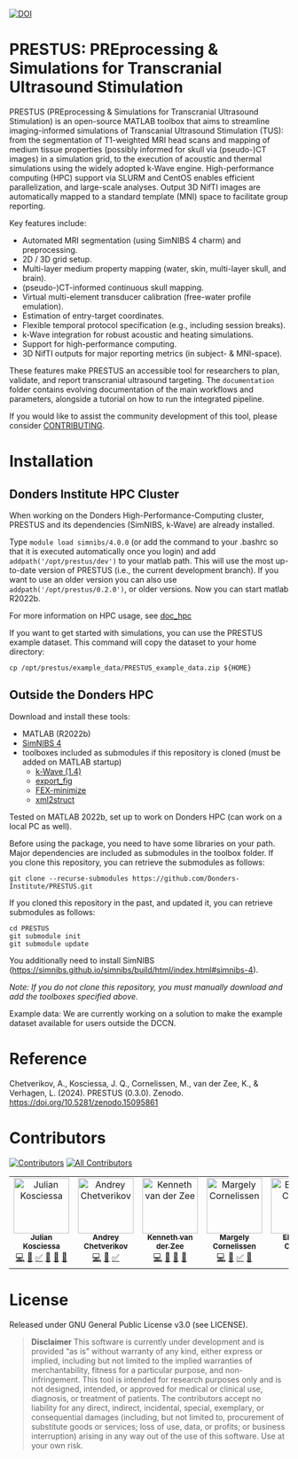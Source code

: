 [![DOI](https://zenodo.org/badge/DOI/10.5281/zenodo.15095860.svg)](https://doi.org/10.5281/zenodo.15095860)

# PRESTUS: PREprocessing & Simulations for Transcranial Ultrasound Stimulation

PRESTUS (PREprocessing & Simulations for Transcranial Ultrasound Stimulation) is an open-source MATLAB toolbox that aims to streamline imaging-informed simulations of Transcanial Ultrasound Stimulation (TUS): from the segmentation of T1-weighted MRI head scans and mapping of medium tissue properties (possibly informed for skull via (pseudo-)CT images) in a simulation grid, to the execution of acoustic and thermal simulations using the widely adopted k-Wave engine. High-performance computing (HPC) support via SLURM and CentOS enables efficient parallelization, and large-scale analyses. Output 3D NifTI images are automatically mapped to a standard template (MNI) space to facilitate group reporting.

Key features include:
- Automated MRI segmentation (using SimNIBS 4 charm) and preprocessing.
- 2D / 3D grid setup.
- Multi-layer medium property mapping (water, skin, multi-layer skull, and brain).
- (pseudo-)CT-informed continuous skull mapping.
- Virtual multi-element transducer calibration (free-water profile emulation).
- Estimation of entry-target coordinates.
- Flexible temporal protocol specification (e.g., including session breaks).
- k-Wave integration for robust acoustic and heating simulations.
- Support for high-performance computing.
- 3D NifTI outputs for major reporting metrics (in subject- & MNI-space).

These features make PRESTUS an accessible tool for researchers to plan, validate, and report transcranial ultrasound targeting. 
The ```documentation``` folder contains evolving documentation of the main workflows and parameters, alongside a tutorial on how to run the integrated pipeline.

If you would like to assist the community development of this tool, please consider [CONTRIBUTING](CONTRIBUTING.md).

# Installation

## Donders Institute HPC Cluster

When working on the Donders High-Performance-Computing cluster, PRESTUS and its dependencies (SimNIBS, k-Wave) are already installed. 

Type ``module load simnibs/4.0.0`` (or add the command to your .bashrc so that it is executed automatically once you login) and add ``addpath('/opt/prestus/dev')`` to your matlab path. This will use the most up-to-date version of PRESTUS (i.e., the current development branch). If you want to use an older version you can also use ``addpath('/opt/prestus/0.2.0')``, or older versions. Now you can start matlab R2022b.

For more information on HPC usage, see [doc_hpc](documentation/doc_hpc.md)

If you want to get started with simulations, you can use the PRESTUS example dataset. This command will copy the dataset to your home directory:

```
cp /opt/prestus/example_data/PRESTUS_example_data.zip ${HOME}
```

## Outside the Donders HPC

Download and install these tools:

- MATLAB (R2022b)
- [SimNIBS 4](https://github.com/simnibs/simnibs)
- toolboxes included as submodules if this repository is cloned (must be added on MATLAB startup)
    - [k-Wave (1.4)](https://github.com/ucl-bug/k-wave.git)
    - [export_fig](https://github.com/altmany/export_fig)
    - [FEX-minimize](https://github.com/rodyo/FEX-minimize.git)
    - [xml2struct](https://github.com/joe-of-all-trades/xml2struct)

Tested on MATLAB 2022b, set up to work on Donders HPC (can work on a local PC as well). 

Before using the package, you need to have some libraries on your path. Major dependencies are included as submodules in the toolbox folder. If you clone this repository, you can retrieve the submodules as follows:
```
git clone --recurse-submodules https://github.com/Donders-Institute/PRESTUS.git
```

If you cloned this repository in the past, and updated it, you can retrieve submodules as follows:
```
cd PRESTUS
git submodule init
git submodule update
```
You additionally need to install SimNIBS (https://simnibs.github.io/simnibs/build/html/index.html#simnibs-4).

*Note: If you do not clone this repository, you must manually download and add the toolboxes specified above.*

Example data: We are currently working on a solution to make the example dataset available for users outside the DCCN.

# Reference

Chetverikov, A., Kosciessa, J. Q., Cornelissen, M., van der Zee, K., & Verhagen, L. (2024). PRESTUS (0.3.0). Zenodo. https://doi.org/10.5281/zenodo.15095861

# Contributors

[![Contributors](https://img.shields.io/github/contributors/Donders-Institute/PRESTUS.svg?color=00B4D8&style=flat-square)](https://github.com/Donders-Institute/PRESTUS/graphs/contributors)
[![All Contributors](https://img.shields.io/github/all-contributors/Donders-Institute/PRESTUS?color=00B4D8&style=flat-square)](#contributors)
<!-- ALL-CONTRIBUTORS-LIST:START - Do not remove or modify this section -->
<!-- prettier-ignore-start -->
<!-- markdownlint-disable -->
<table>
  <tbody>
    <tr>
      <td align="center" valign="top" width="14.28%"><a href="http://juliankosciessa.eu"><img src="https://avatars.githubusercontent.com/u/40263608?v=4?s=100" width="100px;" alt="Julian Kosciessa"/><br /><sub><b>Julian Kosciessa</b></sub></a><br /><a href="#code-jkosciessa" title="Code">💻</a> <a href="#ideas-jkosciessa" title="Ideas, Planning, & Feedback">🤔</a> <a href="#tutorial-jkosciessa" title="Tutorials">✅</a> <a href="#maintenance-jkosciessa" title="Maintenance">🚧</a> <a href="#bug-jkosciessa" title="Bug reports">🐛</a> <a href="#doc-jkosciessa" title="Documentation">📖</a></td>
      <td align="center" valign="top" width="14.28%"><a href="http://andreychetverikov.org"><img src="https://avatars.githubusercontent.com/u/1465806?v=4?s=100" width="100px;" alt="Andrey Chetverikov"/><br /><sub><b>Andrey Chetverikov</b></sub></a><br /><a href="#code-achetverikov" title="Code">💻</a> <a href="#ideas-achetverikov" title="Ideas, Planning, & Feedback">🤔</a> <a href="#tutorial-achetverikov" title="Tutorials">✅</a></td>
      <td align="center" valign="top" width="14.28%"><a href="https://github.com/KTZ228"><img src="https://avatars.githubusercontent.com/u/51954604?v=4?s=100" width="100px;" alt="Kenneth van der Zee"/><br /><sub><b>Kenneth van der Zee</b></sub></a><br /><a href="#code-KTZ228" title="Code">💻</a> <a href="#ideas-KTZ228" title="Ideas, Planning, & Feedback">🤔</a> <a href="#maintenance-KTZ228" title="Maintenance">🚧</a> <a href="#bug-KTZ228" title="Bug reports">🐛</a></td>
      <td align="center" valign="top" width="14.28%"><a href="https://github.com/MaCuinea"><img src="https://avatars.githubusercontent.com/u/134381864?v=4?s=100" width="100px;" alt="Margely Cornelissen"/><br /><sub><b>Margely Cornelissen</b></sub></a><br /><a href="#code-MaCuinea" title="Code">💻</a> <a href="#maintenance-MaCuinea" title="Maintenance">🚧</a> <a href="#tutorial-MaCuinea" title="Tutorials">✅</a> <a href="#bug-MaCuinea" title="Bug reports">🐛</a></td>
      <td align="center" valign="top" width="14.28%"><a href="https://github.com/eleonoracarpino"><img src="https://avatars.githubusercontent.com/u/123380299?v=4?s=100" width="100px;" alt="Eleonora Carpino"/><br /><sub><b>Eleonora Carpino</b></sub></a><br /><a href="#code-eleonoracarpino" title="Code">💻</a> <a href="#ideas-eleonoracarpino" title="Ideas, Planning, & Feedback">🤔</a></td>
      <td align="center" valign="top" width="14.28%"><a href="https://github.com/mekman"><img src="https://avatars.githubusercontent.com/u/139282?v=4?s=100" width="100px;" alt="Matthias Ekman"/><br /><sub><b>Matthias Ekman</b></sub></a><br /><a href="#bug-mekman" title="Bug reports">🐛</a></td>
      <td align="center" valign="top" width="14.28%"><a href="https://github.com/sirmrmarty"><img src="https://avatars.githubusercontent.com/u/140894211?v=4?s=100" width="100px;" alt="Martin Wimmers"/><br /><sub><b>Martin Wimmers</b></sub></a><br /><a href="#tutorial-sirmrmarty" title="Tutorials">✅</a> <a href="#bug-sirmrmarty" title="Bug reports">🐛</a></td>
    </tr>
  </tbody>
</table>

<!-- markdownlint-restore -->
<!-- prettier-ignore-end -->

<!-- ALL-CONTRIBUTORS-LIST:END -->

# License

Released under GNU General Public License v3.0 (see LICENSE).

> **Disclaimer**
> This software is currently under development and is provided “as is” without warranty of any kind, either express or implied, including but not limited to the implied warranties of merchantability, fitness for a particular purpose, and non-infringement. This tool is intended for research purposes only and is not designed, intended, or approved for medical or clinical use, diagnosis, or treatment of patients. The contributors accept no liability for any direct, indirect, incidental, special, exemplary, or consequential damages (including, but not limited to, procurement of substitute goods or services; loss of use, data, or profits; or business interruption) arising in any way out of the use of this software. Use at your own risk.